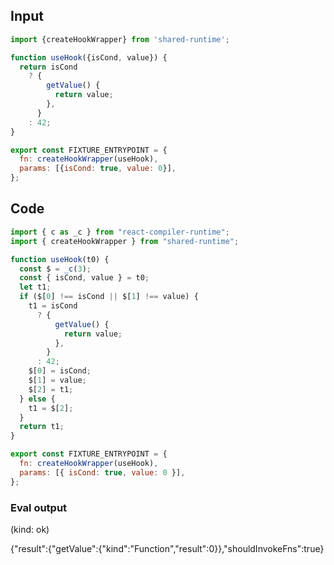
## Input

```javascript
import {createHookWrapper} from 'shared-runtime';

function useHook({isCond, value}) {
  return isCond
    ? {
        getValue() {
          return value;
        },
      }
    : 42;
}

export const FIXTURE_ENTRYPOINT = {
  fn: createHookWrapper(useHook),
  params: [{isCond: true, value: 0}],
};

```

## Code

```javascript
import { c as _c } from "react-compiler-runtime";
import { createHookWrapper } from "shared-runtime";

function useHook(t0) {
  const $ = _c(3);
  const { isCond, value } = t0;
  let t1;
  if ($[0] !== isCond || $[1] !== value) {
    t1 = isCond
      ? {
          getValue() {
            return value;
          },
        }
      : 42;
    $[0] = isCond;
    $[1] = value;
    $[2] = t1;
  } else {
    t1 = $[2];
  }
  return t1;
}

export const FIXTURE_ENTRYPOINT = {
  fn: createHookWrapper(useHook),
  params: [{ isCond: true, value: 0 }],
};

```
      
### Eval output
(kind: ok) <div>{"result":{"getValue":{"kind":"Function","result":0}},"shouldInvokeFns":true}</div>